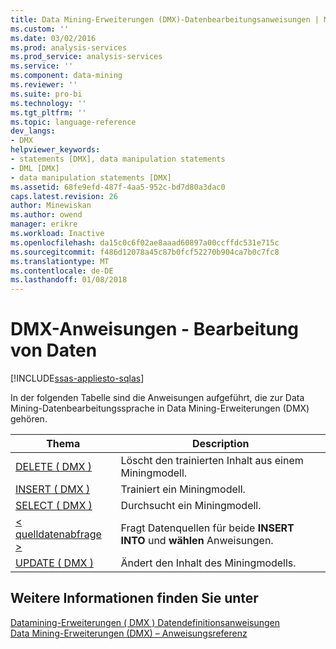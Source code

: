 ```yaml
---
title: Data Mining-Erweiterungen (DMX)-Datenbearbeitungsanweisungen | Microsoft Docs
ms.custom: ''
ms.date: 03/02/2016
ms.prod: analysis-services
ms.prod_service: analysis-services
ms.service: ''
ms.component: data-mining
ms.reviewer: ''
ms.suite: pro-bi
ms.technology: ''
ms.tgt_pltfrm: ''
ms.topic: language-reference
dev_langs:
- DMX
helpviewer_keywords:
- statements [DMX], data manipulation statements
- DML [DMX]
- data manipulation statements [DMX]
ms.assetid: 68fe9efd-487f-4aa5-952c-bd7d80a3dac0
caps.latest.revision: 26
author: Minewiskan
ms.author: owend
manager: erikre
ms.workload: Inactive
ms.openlocfilehash: da15c0c6f02ae8aaad60897a00ccffdc531e715c
ms.sourcegitcommit: f486d12078a45c87b0fcf52270b904ca7b0c7fc8
ms.translationtype: MT
ms.contentlocale: de-DE
ms.lasthandoff: 01/08/2018
---
```

# <a name="dmx-statements---data-manipulation"></a>DMX-Anweisungen - Bearbeitung von Daten
[!INCLUDE[ssas-appliesto-sqlas](../includes/ssas-appliesto-sqlas.md)]

  In der folgenden Tabelle sind die Anweisungen aufgeführt, die zur Data Mining-Datenbearbeitungssprache in Data Mining-Erweiterungen (DMX) gehören.  
  
|Thema|Description|  
|-----------|-----------------|  
|[DELETE &#40; DMX &#41;](../dmx/delete-dmx.md)|Löscht den trainierten Inhalt aus einem Miningmodell.|  
|[INSERT &#40; DMX &#41;](../dmx/insert-into-dmx.md)|Trainiert ein Miningmodell.|  
|[SELECT &#40; DMX &#41;](../dmx/select-dmx.md)|Durchsucht ein Miningmodell.|  
|[&#60; quelldatenabfrage &#62;](../dmx/source-data-query.md)|Fragt Datenquellen für beide **INSERT INTO** und **wählen** Anweisungen.|  
|[UPDATE &#40; DMX &#41;](../dmx/update-dmx.md)|Ändert den Inhalt des Miningmodells.|  
  
## <a name="see-also"></a>Weitere Informationen finden Sie unter  
 [Datamining-Erweiterungen &#40; DMX &#41; Datendefinitionsanweisungen](../dmx/dmx-statements-data-definition.md)   
 [Data Mining-Erweiterungen &#40;DMX&#41; – Anweisungsreferenz](../dmx/data-mining-extensions-dmx-statements.md)  
  
  
